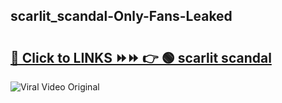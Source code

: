 
 ## scarlit_scandal-Only-Fans-Leaked

# <h2><a href="https://clipsfans.com/scarlit_scandal&ref=git">🔗 Click to LINKS ⏩⏩ 👉 🟢 scarlit scandal </a></h2>

<a href="https://clipsfans.com/scarlit_scandal&ref=git" rel="nofollow" data-target="animated-image.originalLink"><img src="https://i.ibb.co.com/xMMVF88/686577567.gif" alt="Viral Video Original" style="max-width: 100%; display: inline-block;" data-target="animated-image.originalImage"></a>
